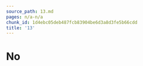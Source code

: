 ```yaml
---
source_path: 13.md
pages: n/a-n/a
chunk_id: 1d4ebc05deb487fcb83904be6d3a8d3fe5b66cdd
title: '13'
---
```

# No
